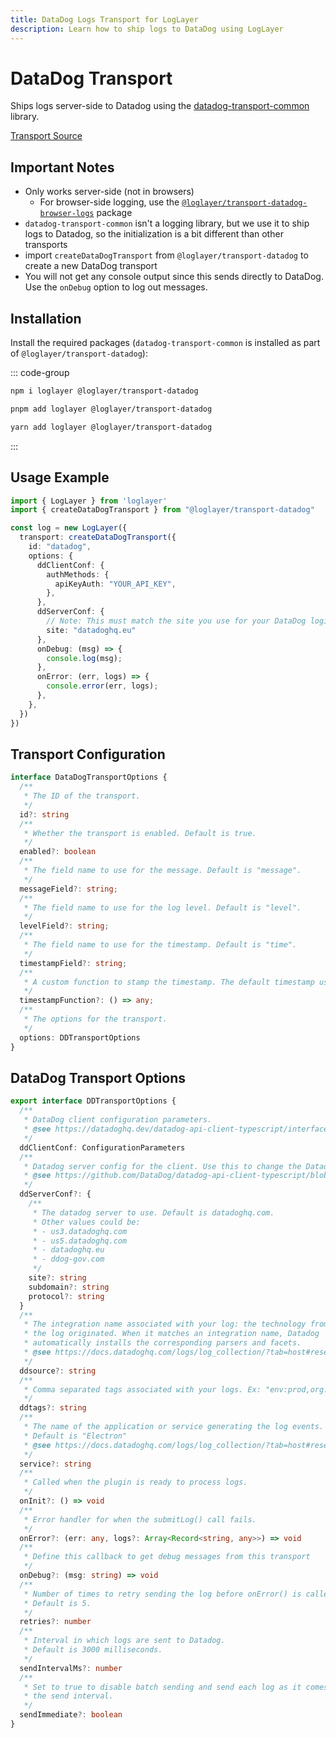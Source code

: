 ```yaml
---
title: DataDog Logs Transport for LogLayer
description: Learn how to ship logs to DataDog using LogLayer
---
```


# DataDog Transport

Ships logs server-side to Datadog using the [datadog-transport-common](https://www.npmjs.com/package/datadog-transport-common) library.

[Transport Source](https://github.com/loglayer/loglayer/tree/master/packages/transports/datadog)

## Important Notes

- Only works server-side (not in browsers)
    * For browser-side logging, use the [`@loglayer/transport-datadog-browser-logs`](/transports/datadog-browser-logs) package
- `datadog-transport-common` isn't a logging library, but we use it to ship logs to Datadog, so the initialization is a bit different than other transports
- import `createDataDogTransport` from `@loglayer/transport-datadog` to create a new DataDog transport
- You will not get any console output since this sends directly to DataDog. Use the `onDebug` option to log out messages.

## Installation

Install the required packages (`datadog-transport-common` is installed as part of `@loglayer/transport-datadog`):

::: code-group

```sh [npm]
npm i loglayer @loglayer/transport-datadog
```

```sh [pnpm]
pnpm add loglayer @loglayer/transport-datadog
```

```sh [yarn]
yarn add loglayer @loglayer/transport-datadog
```

:::

## Usage Example

```typescript
import { LogLayer } from 'loglayer'
import { createDataDogTransport } from "@loglayer/transport-datadog"

const log = new LogLayer({
  transport: createDataDogTransport({
    id: "datadog",
    options: {
      ddClientConf: {
        authMethods: {
          apiKeyAuth: "YOUR_API_KEY",
        },
      },
      ddServerConf: {
        // Note: This must match the site you use for your DataDog login - See below for more info
        site: "datadoghq.eu"
      },
      onDebug: (msg) => {
        console.log(msg);
      },
      onError: (err, logs) => {
        console.error(err, logs);
      },
    },
  })
})
```

## Transport Configuration

```typescript
interface DataDogTransportOptions {
  /**
   * The ID of the transport.
   */
  id?: string
  /**
   * Whether the transport is enabled. Default is true.
   */
  enabled?: boolean
  /**
   * The field name to use for the message. Default is "message".
   */
  messageField?: string;
  /**
   * The field name to use for the log level. Default is "level".
   */
  levelField?: string;
  /**
   * The field name to use for the timestamp. Default is "time".
   */
  timestampField?: string;
  /**
   * A custom function to stamp the timestamp. The default timestamp uses the ISO 8601 format.
   */
  timestampFunction?: () => any;
  /**
   * The options for the transport.
   */
  options: DDTransportOptions
}
```

## DataDog Transport Options

```typescript
export interface DDTransportOptions {
  /**
   * DataDog client configuration parameters.
   * @see https://datadoghq.dev/datadog-api-client-typescript/interfaces/client.Configuration.html
   */
  ddClientConf: ConfigurationParameters
  /**
   * Datadog server config for the client. Use this to change the Datadog server region.
   * @see https://github.com/DataDog/datadog-api-client-typescript/blob/1e1097c68a437894b482701ecbe3d61522429319/packages/datadog-api-client-common/servers.ts#L90
   */
  ddServerConf?: {
    /**
     * The datadog server to use. Default is datadoghq.com.
     * Other values could be:
     * - us3.datadoghq.com
     * - us5.datadoghq.com
     * - datadoghq.eu
     * - ddog-gov.com
     */
    site?: string
    subdomain?: string
    protocol?: string
  }
  /**
   * The integration name associated with your log: the technology from which
   * the log originated. When it matches an integration name, Datadog
   * automatically installs the corresponding parsers and facets.
   * @see https://docs.datadoghq.com/logs/log_collection/?tab=host#reserved-attributes
   */
  ddsource?: string
  /**
   * Comma separated tags associated with your logs. Ex: "env:prod,org:finance"
   */
  ddtags?: string
  /**
   * The name of the application or service generating the log events.
   * Default is "Electron"
   * @see https://docs.datadoghq.com/logs/log_collection/?tab=host#reserved-attributes
   */
  service?: string
  /**
   * Called when the plugin is ready to process logs.
   */
  onInit?: () => void
  /**
   * Error handler for when the submitLog() call fails.
   */
  onError?: (err: any, logs?: Array<Record<string, any>>) => void
  /**
   * Define this callback to get debug messages from this transport
   */
  onDebug?: (msg: string) => void
  /**
   * Number of times to retry sending the log before onError() is called.
   * Default is 5.
   */
  retries?: number
  /**
   * Interval in which logs are sent to Datadog.
   * Default is 3000 milliseconds.
   */
  sendIntervalMs?: number
  /**
   * Set to true to disable batch sending and send each log as it comes in. This disables
   * the send interval.
   */
  sendImmediate?: boolean
}
```
